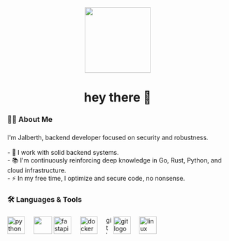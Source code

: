 <div align="center">
  <img height="150" src="https://github.com/jalmosquera/svg/blob/main/logoJal.svg"/>
</div>

###

<h1 align="center">hey there 👋</h1>

###

<h3 align="left">👨‍💻 About Me</h3>

###

<p align="left">I'm Jalberth, backend developer focused on security and robustness.<br><br>- 🔭 I work with solid backend systems.<br>- 📚 I'm continuously reinforcing deep knowledge in Go, Rust, Python, and cloud infrastructure.<br>- ⚡ In my free time, I optimize and secure code, no nonsense.</p>

###

<h3 align="left">🛠 Languages & Tools</h3>

###

<div align="left">
  <img src="https://cdn.jsdelivr.net/gh/devicons/devicon/icons/python/python-original.svg" height="40" alt="python logo"  />
  <img width="12" />
  <img src="https://github.com/jalmosquera/svg/blob/main/dj.svg" height="40" 
  <img width="42" />
  <img src="https://cdn.jsdelivr.net/gh/devicons/devicon/icons/fastapi/fastapi-original.svg" height="40" alt="fastapi logo"  />
  <img width="12" />
  <img src="https://cdn.jsdelivr.net/gh/devicons/devicon/icons/docker/docker-plain-wordmark.svg" height="40" alt="docker logo"  />
  <img width="12" />
  <img src="https://cdn.jsdelivr.net/gh/devicons/devicon/icons/github/github-original.svg" height="40" alt="github logo"
  <img width="12" />
  <img src="https://cdn.jsdelivr.net/gh/devicons/devicon/icons/git/git-original.svg" height="40" alt="git logo"  />
  <img width="12" />
  <img src="https://cdn.jsdelivr.net/gh/devicons/devicon/icons/linux/linux-original.svg" height="40" alt="linux logo"  />
</div>


